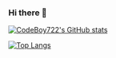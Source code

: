 ### Hi there 👋

<!--
**CodeBoy722/CodeBoy722** is a ✨ _special_ ✨ repository because its `README.md` (this file) appears on your GitHub profile.

Here are some ideas to get you started:

- 🔭 I’m currently working on ...
- 🌱 I’m currently learning ...
- 👯 I’m looking to collaborate on ...
- 🤔 I’m looking for help with ...
- 💬 Ask me about ...
- 📫 How to reach me: ...
- 😄 Pronouns: ...
- ⚡ Fun fact: ...
-->




[![CodeBoy722's GitHub stats](https://github-readme-stats.vercel.app/api?username=debacodex&count_private=true&show_icons=true)](https://github.com/debacodex/github-readme-stats)

[![Top Langs](https://github-readme-stats.vercel.app/api/top-langs/?username=debacodex&layout=compact)](https://github.com/debacodex/github-readme-stats)

